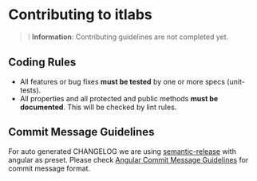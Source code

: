 # Contributing to itlabs

> ❕  **Information**: Contributing guidelines are not completed yet.  

## Coding Rules

- All features or bug fixes **must be tested** by one or more specs (unit-tests).
- All properties and all protected and public methods **must be documented**. This will be checked by lint rules.

## Commit Message Guidelines

For auto generated CHANGELOG we are using [semantic-release](https://github.com/semantic-release/semantic-release) with angular as preset.
Please check [Angular Commit Message Guidelines](https://github.com/angular/angular/blob/master/CONTRIBUTING.md#-commit-message-guidelines) for commit message format.